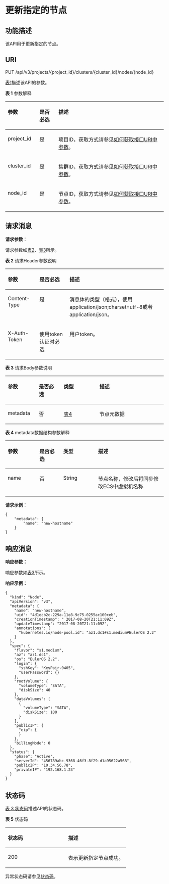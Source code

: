 # 更新指定的节点<a name="cce_02_0245"></a>

## 功能描述<a name="section1686113493165"></a>

该API用于更新指定的节点。

## URI<a name="section8403243161416"></a>

PUT /api/v3/projects/\{project\_id\}/clusters/\{cluster\_id\}/nodes/\{node\_id\}

[表1](#table2027961241820)描述该API的参数。

**表 1**  参数解释

<a name="table2027961241820"></a>
<table><thead align="left"><tr id="row122809120186"><th class="cellrowborder" valign="top" width="20%" id="mcps1.2.4.1.1"><p id="p91421758131813"><a name="p91421758131813"></a><a name="p91421758131813"></a>参数</p>
</th>
<th class="cellrowborder" valign="top" width="12%" id="mcps1.2.4.1.2"><p id="p101421758131816"><a name="p101421758131816"></a><a name="p101421758131816"></a>是否必选</p>
</th>
<th class="cellrowborder" valign="top" width="68%" id="mcps1.2.4.1.3"><p id="p19143115818187"><a name="p19143115818187"></a><a name="p19143115818187"></a>描述</p>
</th>
</tr>
</thead>
<tbody><tr id="row32801312121810"><td class="cellrowborder" valign="top" width="20%" headers="mcps1.2.4.1.1 "><p id="p1714415589184"><a name="p1714415589184"></a><a name="p1714415589184"></a>project_id</p>
</td>
<td class="cellrowborder" valign="top" width="12%" headers="mcps1.2.4.1.2 "><p id="p814518580186"><a name="p814518580186"></a><a name="p814518580186"></a>是</p>
</td>
<td class="cellrowborder" valign="top" width="68%" headers="mcps1.2.4.1.3 "><p id="p5145175891811"><a name="p5145175891811"></a><a name="p5145175891811"></a>项目ID，获取方式请参见<a href="如何获取接口URI中参数.md">如何获取接口URI中参数</a>。</p>
</td>
</tr>
<tr id="row1649094164612"><td class="cellrowborder" valign="top" width="20%" headers="mcps1.2.4.1.1 "><p id="p749015414462"><a name="p749015414462"></a><a name="p749015414462"></a>cluster_id</p>
</td>
<td class="cellrowborder" valign="top" width="12%" headers="mcps1.2.4.1.2 "><p id="p1849084134615"><a name="p1849084134615"></a><a name="p1849084134615"></a>是</p>
</td>
<td class="cellrowborder" valign="top" width="68%" headers="mcps1.2.4.1.3 "><p id="p8491141114617"><a name="p8491141114617"></a><a name="p8491141114617"></a>集群ID，获取方式请参见<a href="如何获取接口URI中参数.md">如何获取接口URI中参数</a>。</p>
</td>
</tr>
<tr id="row256414484464"><td class="cellrowborder" valign="top" width="20%" headers="mcps1.2.4.1.1 "><p id="p1856454818463"><a name="p1856454818463"></a><a name="p1856454818463"></a>node_id</p>
</td>
<td class="cellrowborder" valign="top" width="12%" headers="mcps1.2.4.1.2 "><p id="p2564134816468"><a name="p2564134816468"></a><a name="p2564134816468"></a>是</p>
</td>
<td class="cellrowborder" valign="top" width="68%" headers="mcps1.2.4.1.3 "><p id="p0564048184619"><a name="p0564048184619"></a><a name="p0564048184619"></a>节点ID，获取方式请参见<a href="如何获取接口URI中参数.md">如何获取接口URI中参数</a>。</p>
</td>
</tr>
</tbody>
</table>

## 请求消息<a name="section947084713911"></a>

**请求参数**：

请求参数如[表2](#table34821245101211)、[表3](#table185578532300)所示。

**表 2**  请求Header参数说明

<a name="table34821245101211"></a>
<table><thead align="left"><tr id="cce_02_0236_row55001954122614"><th class="cellrowborder" valign="top" width="20%" id="mcps1.2.4.1.1"><p id="cce_02_0236_p115009545264"><a name="cce_02_0236_p115009545264"></a><a name="cce_02_0236_p115009545264"></a>参数</p>
</th>
<th class="cellrowborder" valign="top" width="19%" id="mcps1.2.4.1.2"><p id="cce_02_0236_p175001547265"><a name="cce_02_0236_p175001547265"></a><a name="cce_02_0236_p175001547265"></a>是否必选</p>
</th>
<th class="cellrowborder" valign="top" width="61%" id="mcps1.2.4.1.3"><p id="cce_02_0236_p16500154162611"><a name="cce_02_0236_p16500154162611"></a><a name="cce_02_0236_p16500154162611"></a>描述</p>
</th>
</tr>
</thead>
<tbody><tr id="cce_02_0236_row199801811203412"><td class="cellrowborder" valign="top" width="20%" headers="mcps1.2.4.1.1 "><p id="cce_02_0236_p69808112344"><a name="cce_02_0236_p69808112344"></a><a name="cce_02_0236_p69808112344"></a>Content-Type</p>
</td>
<td class="cellrowborder" valign="top" width="19%" headers="mcps1.2.4.1.2 "><p id="cce_02_0236_p3980111103414"><a name="cce_02_0236_p3980111103414"></a><a name="cce_02_0236_p3980111103414"></a>是</p>
</td>
<td class="cellrowborder" valign="top" width="61%" headers="mcps1.2.4.1.3 "><p id="cce_02_0236_p169801011203416"><a name="cce_02_0236_p169801011203416"></a><a name="cce_02_0236_p169801011203416"></a>消息体的类型（格式），使用application/json;charset=utf-8或者application/json。</p>
</td>
</tr>
<tr id="cce_02_0236_row3500125412260"><td class="cellrowborder" valign="top" width="20%" headers="mcps1.2.4.1.1 "><p id="cce_02_0236_p105001654202618"><a name="cce_02_0236_p105001654202618"></a><a name="cce_02_0236_p105001654202618"></a>X-Auth-Token</p>
</td>
<td class="cellrowborder" valign="top" width="19%" headers="mcps1.2.4.1.2 "><p id="cce_02_0236_p20500954182618"><a name="cce_02_0236_p20500954182618"></a><a name="cce_02_0236_p20500954182618"></a>使用token认证时必选</p>
</td>
<td class="cellrowborder" valign="top" width="61%" headers="mcps1.2.4.1.3 "><p id="cce_02_0236_p1250055462618"><a name="cce_02_0236_p1250055462618"></a><a name="cce_02_0236_p1250055462618"></a>用户token。</p>
</td>
</tr>
</tbody>
</table>

**表 3**  请求Body参数说明

<a name="table185578532300"></a>
<table><thead align="left"><tr id="row16557175343012"><th class="cellrowborder" valign="top" width="19.607843137254903%" id="mcps1.2.5.1.1"><p id="p125571753143013"><a name="p125571753143013"></a><a name="p125571753143013"></a>参数</p>
</th>
<th class="cellrowborder" valign="top" width="15.686274509803921%" id="mcps1.2.5.1.2"><p id="p12512124873118"><a name="p12512124873118"></a><a name="p12512124873118"></a>是否必选</p>
</th>
<th class="cellrowborder" valign="top" width="22.54901960784314%" id="mcps1.2.5.1.3"><p id="p15574534307"><a name="p15574534307"></a><a name="p15574534307"></a>类型</p>
</th>
<th class="cellrowborder" valign="top" width="42.15686274509804%" id="mcps1.2.5.1.4"><p id="p15557653163010"><a name="p15557653163010"></a><a name="p15557653163010"></a>描述</p>
</th>
</tr>
</thead>
<tbody><tr id="row10557135318308"><td class="cellrowborder" valign="top" width="19.607843137254903%" headers="mcps1.2.5.1.1 "><p id="p1655795323010"><a name="p1655795323010"></a><a name="p1655795323010"></a>metadata</p>
</td>
<td class="cellrowborder" valign="top" width="15.686274509803921%" headers="mcps1.2.5.1.2 "><p id="p6512184811310"><a name="p6512184811310"></a><a name="p6512184811310"></a>否</p>
</td>
<td class="cellrowborder" valign="top" width="22.54901960784314%" headers="mcps1.2.5.1.3 "><p id="p755713536301"><a name="p755713536301"></a><a name="p755713536301"></a><a href="#table915314146321">表4</a></p>
</td>
<td class="cellrowborder" valign="top" width="42.15686274509804%" headers="mcps1.2.5.1.4 "><p id="p555711530309"><a name="p555711530309"></a><a name="p555711530309"></a>节点元数据</p>
</td>
</tr>
</tbody>
</table>

**表 4**  metadata数据结构参数解释

<a name="table915314146321"></a>
<table><thead align="left"><tr id="row8168191414320"><th class="cellrowborder" valign="top" width="20%" id="mcps1.2.5.1.1"><p id="p2168121417329"><a name="p2168121417329"></a><a name="p2168121417329"></a>参数</p>
</th>
<th class="cellrowborder" valign="top" width="15%" id="mcps1.2.5.1.2"><p id="p13168181463219"><a name="p13168181463219"></a><a name="p13168181463219"></a>是否必选</p>
</th>
<th class="cellrowborder" valign="top" width="22%" id="mcps1.2.5.1.3"><p id="p31681148326"><a name="p31681148326"></a><a name="p31681148326"></a>类型</p>
</th>
<th class="cellrowborder" valign="top" width="43%" id="mcps1.2.5.1.4"><p id="p1116811148325"><a name="p1116811148325"></a><a name="p1116811148325"></a>描述</p>
</th>
</tr>
</thead>
<tbody><tr id="row11168614103217"><td class="cellrowborder" valign="top" width="20%" headers="mcps1.2.5.1.1 "><p id="p161689145326"><a name="p161689145326"></a><a name="p161689145326"></a>name</p>
</td>
<td class="cellrowborder" valign="top" width="15%" headers="mcps1.2.5.1.2 "><p id="p17168131415329"><a name="p17168131415329"></a><a name="p17168131415329"></a>否</p>
</td>
<td class="cellrowborder" valign="top" width="22%" headers="mcps1.2.5.1.3 "><p id="p111689149323"><a name="p111689149323"></a><a name="p111689149323"></a>String</p>
</td>
<td class="cellrowborder" valign="top" width="43%" headers="mcps1.2.5.1.4 "><p id="p8168181423215"><a name="p8168181423215"></a><a name="p8168181423215"></a>节点名称，修改后将同步修改ECS中虚拟机名称</p>
</td>
</tr>
</tbody>
</table>

**请求示例**：

```
{
    "metadata": {
        "name": "new-hostname"
    }
}
```

## 响应消息<a name="section61819725020"></a>

**响应参数：**

响应参数如[表3](获取指定的节点.md#zh-cn_topic_0079616779_zh-cn_topic_0079614912_ref458774242)所示。

**响应示例：**

```
{
  "kind": "Node",
  "apiVersion": "v3",
  "metadata": {
    "name": "new-hostname",
    "uid": "4d1ecb2c-229a-11e8-9c75-0255ac100ceb",
    "creationTimestamp": " 2017-08-20T21:11:09Z",
    "updateTimestamp": "2017-08-20T21:11:09Z",
    "annotations": {
      "kubernetes.io/node-pool.id": "az1.dc1#s1.medium#EulerOS 2.2"
    }
  },
  "spec": {
    "flavor": "s1.medium",
    "az": "az1.dc1",
    "os": "EulerOS 2.2",
    "login": {
      "sshKey": "KeyPair-0405",
      "userPassword": {}
    },
    "rootVolume": {
      "volumeType": "SATA",
      "diskSize": 40
    },
    "dataVolumes": [
      {
        "volumeType": "SATA",
        "diskSize": 100
      }
    ],
    "publicIP": {
      "eip": {
      }
    },
    "billingMode": 0
  },
  "status": {
    "phase": "Active",
    "serverId": "456789abc-9368-46f3-8f29-d1a95622a568",
    "publicIP": "10.34.56.78",
    "privateIP": "192.168.1.23"
  }
}
```

## 状态码<a name="s50f1049a6a4d404c895cf636eb8f3bf1"></a>

[表 3 状态码](#zh-cn_topic_0079614900_table46761928)描述API的状态码。

**表 5**  状态码

<a name="zh-cn_topic_0079614900_table46761928"></a>
<table><thead align="left"><tr id="zh-cn_topic_0079614900_row33254664"><th class="cellrowborder" valign="top" width="50%" id="mcps1.2.3.1.1"><p id="p55616028205955"><a name="p55616028205955"></a><a name="p55616028205955"></a>状态码</p>
</th>
<th class="cellrowborder" valign="top" width="50%" id="mcps1.2.3.1.2"><p id="p8604418205955"><a name="p8604418205955"></a><a name="p8604418205955"></a>描述</p>
</th>
</tr>
</thead>
<tbody><tr id="zh-cn_topic_0079614900_row41084259"><td class="cellrowborder" valign="top" width="50%" headers="mcps1.2.3.1.1 "><p id="zh-cn_topic_0079614900_p39490674"><a name="zh-cn_topic_0079614900_p39490674"></a><a name="zh-cn_topic_0079614900_p39490674"></a>200</p>
</td>
<td class="cellrowborder" valign="top" width="50%" headers="mcps1.2.3.1.2 "><p id="zh-cn_topic_0079614900_p44628050"><a name="zh-cn_topic_0079614900_p44628050"></a><a name="zh-cn_topic_0079614900_p44628050"></a>表示更新指定节点成功。</p>
</td>
</tr>
</tbody>
</table>

异常状态码请参见[状态码](状态码.md)。

